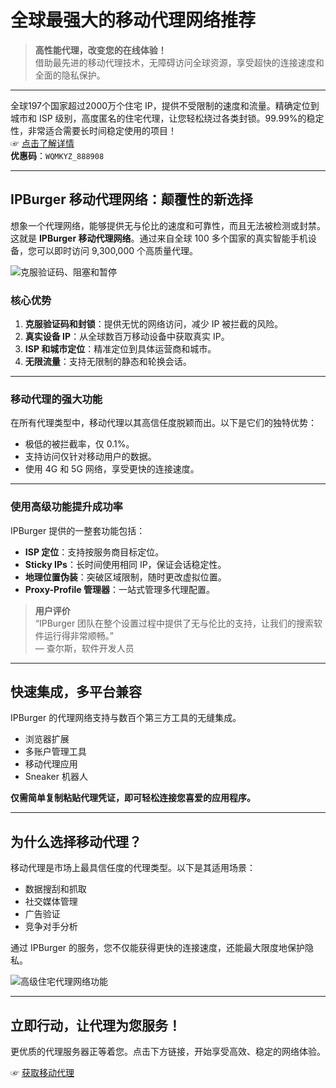 # 全球最强大的移动代理网络推荐

> **高性能代理，改变您的在线体验！**  
> 借助最先进的移动代理技术，无障碍访问全球资源，享受超快的连接速度和全面的隐私保护。

---

全球197个国家超过2000万个住宅 IP，提供不受限制的速度和流量。精确定位到城市和 ISP 级别，高度匿名的住宅代理，让您轻松绕过各类封锁。99.99%的稳定性，非常适合需要长时间稳定使用的项目！  
☞ [点击了解详情](https://bit.ly/proxy-seller-coupon)  
**优惠码**：`WQMKYZ_888908`

---

## IPBurger 移动代理网络：颠覆性的新选择

想象一个代理网络，能够提供无与伦比的速度和可靠性，而且无法被检测或封禁。这就是 **IPBurger 移动代理网络**。通过来自全球 100 多个国家的真实智能手机设备，您可以即时访问 9,300,000 个高质量代理。

![克服验证码、阻塞和暂停](https://www.ipburger.com/wp-content/uploads/2021/08/2NoShadow_SD.gif)

### **核心优势**
1. **克服验证码和封锁**：提供无忧的网络访问，减少 IP 被拦截的风险。
2. **真实设备 IP**：从全球数百万移动设备中获取真实 IP。
3. **ISP 和城市定位**：精准定位到具体运营商和城市。
4. **无限流量**：支持无限制的静态和轮换会话。

---

### **移动代理的强大功能**

在所有代理类型中，移动代理以其高信任度脱颖而出。以下是它们的独特优势：
- 极低的被拦截率，仅 0.1%。
- 支持访问仅针对移动用户的数据。
- 使用 4G 和 5G 网络，享受更快的连接速度。

---

### **使用高级功能提升成功率**

IPBurger 提供的一整套功能包括：
- **ISP 定位**：支持按服务商目标定位。
- **Sticky IPs**：长时间使用相同 IP，保证会话稳定性。
- **地理位置伪装**：突破区域限制，随时更改虚拟位置。
- **Proxy-Profile 管理器**：一站式管理多代理配置。

> **用户评价**  
> “IPBurger 团队在整个设置过程中提供了无与伦比的支持，让我们的搜索软件运行得非常顺畅。”  
> — 查尔斯，软件开发人员

---

## **快速集成，多平台兼容**

IPBurger 的代理网络支持与数百个第三方工具的无缝集成。  
- 浏览器扩展  
- 多账户管理工具  
- 移动代理应用  
- Sneaker 机器人  

**仅需简单复制粘贴代理凭证，即可轻松连接您喜爱的应用程序。**

---

## **为什么选择移动代理？**

移动代理是市场上最具信任度的代理类型。以下是其适用场景：
- 数据搜刮和抓取  
- 社交媒体管理  
- 广告验证  
- 竞争对手分析  

通过 IPBurger 的服务，您不仅能获得更快的连接速度，还能最大限度地保护隐私。

![高级住宅代理网络功能](https://www.ipburger.com/wp-content/uploads/2024/02/traffic_analytics-750.webp)

---

## **立即行动，让代理为您服务！**

更优质的代理服务器正等着您。点击下方链接，开始享受高效、稳定的网络体验。  

☞ [获取移动代理](https://secure.ipburger.com/register.php)
